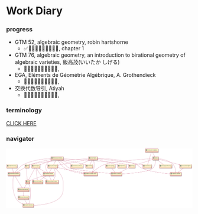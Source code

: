 # Work Diary
### progress

- GTM 52, algebraic geometry, robin hartshorne
  - ✅🔲🔲🔲🔲🔲🔲🔲🔲🔲, chapter 1
- GTM 76, algebraic geometry, an introduction to birational geometry of algebraic varieties, 飯高茂(いいたか しげる)
  - 🔲🔲🔲🔲🔲🔲🔲🔲🔲🔲,
- EGA, Eléments de Géométrie Algébrique, A. Grothendieck
  - 🔲🔲🔲🔲🔲🔲🔲🔲🔲🔲,
- 交换代数导引, Atiyah
  - 🔲🔲🔲🔲🔲🔲🔲🔲🔲🔲,

### terminology
[CLICK HERE](term.md)

### navigator

![](img/navi.svg)